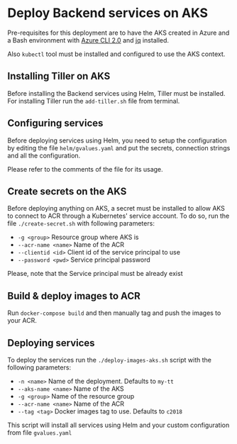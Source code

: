 # Deploy Backend services on AKS

Pre-requisites for this deployment are to have the AKS created in Azure and a Bash environment with [Azure CLI 2.0](https://docs.microsoft.com/en-us/cli/azure/install-azure-cli?view=azure-cli-latest) and [jq](https://stedolan.github.io/jq/) installed.

Also `kubectl` tool must be installed and configured to use the AKS context.

## Installing Tiller on AKS

Before installing the Backend services using Helm, Tiller must be installed. For installing Tiller run the `add-tiller.sh` file from terminal.

## Configuring services

Before deploying services using Helm, you need to setup the configuration by editing the file `helm/gvalues.yaml` and put the secrets, connection strings and all the configuration.

Please refer to the comments of the file for its usage.

## Create secrets on the AKS

Before deploying anything on AKS, a secret must be installed to allow AKS to connect to ACR through a Kubernetes' service account. To do so, run the file `./create-secret.sh` with following parameters:

* `-g <group>` Resource group where AKS is
* `--acr-name <name>`  Name of the ACR
* `--clientid <id>` Client id of the service principal to use
* `--password <pwd>` Service principal password

Please, note that the Service principal must be already exist

## Build & deploy images to ACR

Run `docker-compose build` and then manually tag and push the images to your ACR.

## Deploying services

To deploy the services run the `./deploy-images-aks.sh` script with the following parameters:

* `-n <name>` Name of the deployment. Defaults to  `my-tt`
* `--aks-name <name>` Name of the AKS
* `-g <group>` Name of the resource group
* `--acr-name <name>` Name of the ACR
* `--tag <tag>` Docker images tag to use. Defaults to  `c2018`

This script will install all services using Helm and your custom configuration from file `gvalues.yaml`